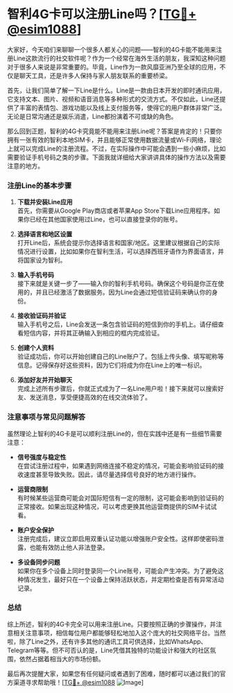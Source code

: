 # 智利4G卡可以注册Line吗？[[TG💪+ @esim1088](https://t.me/s/esim1088)]

大家好，今天咱们来聊聊一个很多人都关心的问题——智利的4G卡能不能用来注册Line这款流行的社交软件呢？作为一个经常在海外生活的朋友，我深知这种问题对于很多人来说是非常重要的。毕竟，Line作为一款风靡亚洲乃至全球的应用，不仅是聊天工具，还是许多人保持与家人朋友联系的重要桥梁。

首先，让我们简单了解一下Line是什么。Line是一款由日本开发的即时通讯应用，它支持文本、图片、视频和语音消息等多种形式的交流方式。不仅如此，Line还提供了丰富的表情包、游戏功能以及线上支付服务等，使得它的用户群体非常广泛。无论是日常沟通还是娱乐消遣，Line都扮演着不可或缺的角色。

那么回到正题，智利的4G卡究竟能不能用来注册Line呢？答案是肯定的！只要你拥有一张有效的智利本地SIM卡，并且能够正常使用数据流量或Wi-Fi网络，理论上就可以完成Line的注册流程。不过，在实际操作中可能会遇到一些小麻烦，比如需要验证手机号码之类的步骤。下面我就详细给大家讲讲具体的操作方法以及需要注意的地方。

### 注册Line的基本步骤

1. **下载并安装Line应用**  
   首先，你需要从Google Play商店或者苹果App Store下载Line应用程序。如果你已经在其他国家使用过Line，也可以直接登录你的账号。

2. **选择语言和地区设置**  
   打开Line后，系统会提示你选择语言和国家/地区。这里建议根据自己的实际情况进行设置，比如如果你在智利生活，可以选择西班牙语作为界面语言，并将国家设为智利。

3. **输入手机号码**  
   接下来就是关键一步了——输入你的智利手机号码。确保这个号码是你正在使用的，并且已经激活了数据服务。因为Line会通过短信验证码来确认你的身份。

4. **接收验证码并验证**  
   输入手机号之后，Line会发送一条包含验证码的短信到你的手机上。请仔细查看短信内容，并将其正确输入到相应的框内完成验证。

5. **创建个人资料**  
   验证成功后，你可以开始创建自己的Line账户了。包括上传头像、填写昵称等信息。记得保存好这些资料，因为它们将成为你在Line上的唯一标识。

6. **添加好友并开始聊天**  
   完成上述所有步骤后，你就正式成为了一名Line用户啦！接下来就可以搜索好友、发送消息，享受便捷高效的在线交流体验了。

### 注意事项与常见问题解答

虽然理论上智利的4G卡是可以顺利注册Line的，但在实践中还是有一些细节需要注意：

- **信号强度与稳定性**  
  在尝试注册过程中，如果遇到网络连接不稳定的情况，可能会影响验证码的接收速度甚至导致失败。因此，请尽量选择信号良好的地方进行操作。

- **运营商限制**  
  有时候某些运营商可能会对国际短信有一定的限制，这可能会影响到验证码的正常接收。如果出现这种情况，可以考虑更换其他运营商提供的SIM卡试试看。

- **账户安全保护**  
  注册完成后，建议立即启用双重认证功能以增强账户安全性。这样即使密码泄露，也能有效防止他人非法登录。

- **多设备同步问题**  
  如果你在多个设备上同时登录同一个Line账号，可能会产生冲突。为了避免这种情况发生，最好只在一个设备上保持活跃状态，并定期检查是否有异常活动记录。

### 总结

综上所述，智利的4G卡完全可以用来注册Line。只要按照正确的步骤操作，并注意相关注意事项，相信每位用户都能够轻松地加入这个庞大的社交网络平台。当然啦，除了Line之外，还有许多其他的通讯工具可供选择，比如WhatsApp、Telegram等等。但不可否认的是，Line凭借其独特的功能设计和强大的社区氛围，依然占据着相当大的市场份额。

最后再次提醒大家，如果您有任何疑问或者遇到了困难，随时都可以通过我们的官方渠道寻求帮助哦！[[TG💪+ @esim1088](https://t.me/s/esim1088) ![Image](https://i.postimg.cc/4NQfJmqS/Snipaste-2025-05-13-00-14-12.png)]